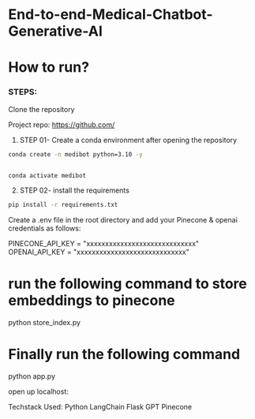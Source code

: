 # End-to-end-Medical-Chatbot-Generative-AI

# How to run?
###  STEPS:

Clone the repository

Project repo: https://github.com/

1. STEP 01- Create a conda environment after opening the repository

```bash
conda create -n medibot python=3.10 -y


conda activate medibot

```

2. STEP 02- install the requirements

```bash
pip install -r requirements.txt
```

Create a .env file in the root directory and add your Pinecone & openai credentials as follows:


PINECONE_API_KEY = "xxxxxxxxxxxxxxxxxxxxxxxxxxxxx"
OPENAI_API_KEY = "xxxxxxxxxxxxxxxxxxxxxxxxxxxxx"

# run the following command to store embeddings to pinecone
python store_index.py

# Finally run the following command
python app.py

open up localhost:

Techstack Used:
Python
LangChain
Flask
GPT
Pinecone
